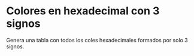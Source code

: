 # Colores en hexadecimal con 3 signos

Genera una tabla con todos los coles hexadecimales formados por solo 3 signos.